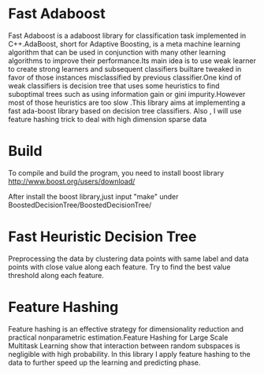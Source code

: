 Fast Adaboost 
===============================================

Fast Adaboost is a adaboost library for classification task implemented in C++.AdaBoost, short for Adaptive Boosting, is a meta machine learning algorithm that can be used in conjunction with many other learning algorithms to improve their performance.Its main idea is to use weak learner to create strong learners and subsequent classifiers builtare tweaked in favor of those instances misclassified by previous classifier.One kind of weak classifiers is decision tree that uses some heuristics to find suboptimal trees such as using information gain or gini impurity.However most of those heuristics are too slow .This library aims at implementing a fast ada-boost library based on decision tree classifiers. Also , I will use feature hashing trick to deal with high dimension sparse data

Build
===============================================
To compile and build the program, you need to install boost library http://www.boost.org/users/download/

After install the boost library,just input "make" under BoostedDecisionTree/BoostedDecisionTree/


Fast Heuristic Decision Tree
===============================================

Preprocessing the data by clustering data points with same label and data points with close value along each feature.
Try to find the best value threshold along each feature.

Feature Hashing
===============================================

Feature hashing is an effective strategy for dimensionality reduction and practical nonparametric estimation.Feature Hashing for Large Scale Multitask Learning show that interaction between random subspaces is negligible with high probability.
In this library I apply feature hashing to the data to further speed up the learning and predicting phase.
